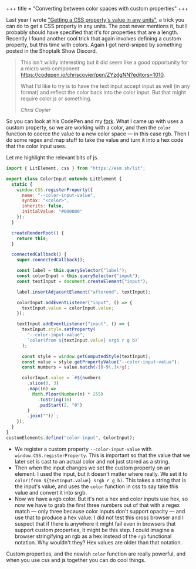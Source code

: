 +++
title = "Converting between color spaces with custom properties"
+++

Last year I wrote ["Getting a CSS property's value in any units"](/posts/getting-a-css-property-value-in-any-units/), a trick you can do to get a CSS property in any units. The post never mentions it, but I probably should have specified that it's for properties that are a length. Recently I found another cool trick that again involves defining a custom property, but this time with colors. Again I got nerd-sniped by something posted in the Shoptalk Show Discord.

<blockquote class="callout">
	<p>This isn't wildly interesting but it did seem like a good opportunity for a micro web component <a href="https://codepen.io/chriscoyier/pen/ZYzdgNN?editors=1010">https://codepen.io/chriscoyier/pen/ZYzdgNN?editors=1010</a>.</p>
	<p>What I'd like to try is to have the text input accept input as well (in any format) and reflect the color back into the color input. But that might require color.js or something.</p>
	<footer>
		<cite>Chris Coyier</cite>
	</footer>
</blockquote>

So you can look at his CodePen and my [fork](https://codepen.io/erickmerchant/pen/JoPgGQY). What I came up with uses a custom property, so we are working with a color, and then the `color` function to coerce the value to a new color space — in this case rgb. Then I do some regex and map stuff to take the value and turn it into a hex code that the color input uses.

Let me highlight the relevant bits of js.

```js
import { LitElement, css } from "https://esm.sh/lit";

export class ColorInput extends LitElement {
  static {
    window.CSS.registerProperty({
      name: "--color-input-value",
      syntax: "<color>",
      inherits: false,
      initialValue: "#000000"
    });
  }

  createRenderRoot() {
    return this;
  }

  connectedCallback() {
    super.connectedCallback();

    const label = this.querySelector("label");
    const colorInput = this.querySelector("input");
    const textInput = document.createElement("input");

    label.insertAdjacentElement("afterend", textInput);

    colorInput.addEventListener("input", () => {
      textInput.value = colorInput.value;
    });

    textInput.addEventListener("input", () => {
      textInput.style.setProperty(
        "--color-input-value",
        `color(from ${textInput.value} srgb r g b)`
      );

      const style = window.getComputedStyle(textInput);
      const value = style.getPropertyValue("--color-input-value");
      const numbers = value.match(/[0-9\.]+/g);

      colorInput.value = `#${numbers
        .slice(0, 3)
        .map((n) =>
          Math.floor(Number(n) * 255)
            .toString(16)
            .padStart(2, "0")
        )
        .join("")}`;
    });
  }
}
customElements.define("color-input", ColorInput);
```

- We register a custom property `--color-input-value` with `window.CSS.registerProperty`. This is important so that the value that we later set is cast to an actual color and not just stored as a string.
- Then when the input changes we set the custom property on an element. I used the input, but it doesn't matter where really. We set it to `color(from ${textInput.value} srgb r g b)`. This takes a string that is the input's value, and uses the `color` function in css to say take this value and convert it into srgb.
- Now we have a rgb color. But it's not a hex and color inputs use hex, so now we have to grab the first three numbers out of that with a regex match — only three because color inputs don't support opacity —  and use that to produce a hex value. I did not test this cross browser and I suspect that if there is anywhere it might fail even in browsers that support custom properties, it might be this step. I could imagine a browser stringifying an rgb as a hex instead of the `rgb` functional notation. Why wouldn't they? Hex values are older than that notation.

Custom properties, and the newish `color` function are really powerful, and when you use css and js together you can do cool things.
